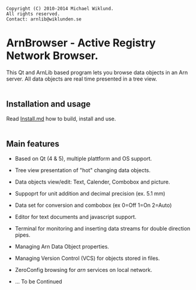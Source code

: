     Copyright (C) 2010-2014 Michael Wiklund.
    All rights reserved.
    Contact: arnlib@wiklunden.se

# ArnBrowser - Active Registry Network Browser.

This Qt and ArnLib based program lets you browse data objects in an Arn server. 
All data objects are real time presented in a tree view.
<Br><Br>


## Installation and usage

Read [Install.md](Install.md) how to build, install and use.
<Br><Br>


## Main features

* Based on Qt (4 & 5), multiple plattform and OS support.

* Tree view presentation of "hot" changing data objects.

* Data objects view/edit: Text, Calender, Combobox and picture.

* Suppoprt for unit addition and decimal precision (ex. 5.1 mm)

* Data set for conversion and combobox (ex 0=Off 1=On 2=Auto)

* Editor for text documents and javascript support.

* Terminal for monitoring and inserting data streams for double direction pipes.

* Managing Arn Data Object properties.

* Managing Version Control (VCS) for objects stored in files.

* ZeroConfig browsing for _arn_ services on local network.

* ...
  To be Continued
